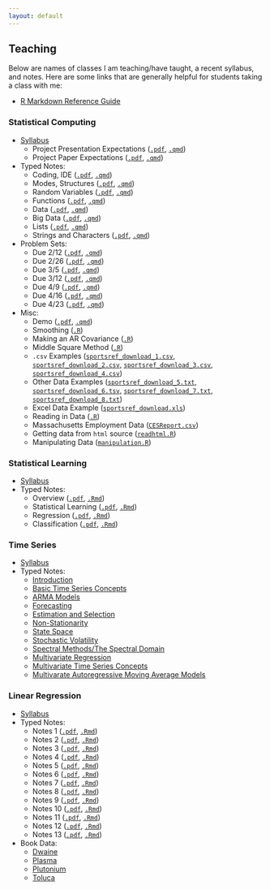 ```yaml
---
layout: default
---
```


Teaching
-------

Below are names of classes I am teaching/have taught, a recent syllabus, and notes. Here are some links that are generally helpful for students taking a class with me:

- [R Markdown Reference Guide](https://www.rstudio.com/wp-content/uploads/2015/03/rmarkdown-reference.pdf)

### Statistical Computing

- [Syllabus](https://maryclare.github.io/content/courses/statisticalcomputing/syllabus/syllabus_535_spring2025.pdf)
  * Project Presentation Expectations ([`.pdf`](https://maryclare.github.io/content/courses/statisticalcomputing/project/presentation.pdf), [`.qmd`](https://maryclare.github.io/content/courses/statisticalcomputing/project/presentation.qmd))
  * Project Paper Expectations ([`.pdf`](https://maryclare.github.io/content/courses/statisticalcomputing/project/paper.pdf), [`.qmd`](https://maryclare.github.io/content/courses/statisticalcomputing/project/paper.qmd))
- Typed Notes:
  * Coding, IDE ([`.pdf`](https://maryclare.github.io/content/courses/statisticalcomputing/lectures/codingide.pdf), [`.qmd`](https://maryclare.github.io/content/courses/statisticalcomputing/lectures/codingide.qmd))
  * Modes, Structures ([`.pdf`](https://maryclare.github.io/content/courses/statisticalcomputing/lectures/modesstructures.pdf), [`.qmd`](https://maryclare.github.io/content/courses/statisticalcomputing/lectures/modesstructures.qmd))
  * Random Variables ([`.pdf`](https://maryclare.github.io/content/courses/statisticalcomputing/lectures/randomvariables.pdf), [`.qmd`](https://maryclare.github.io/content/courses/statisticalcomputing/lectures/randomvariables.qmd))
  * Functions ([`.pdf`](https://maryclare.github.io/content/courses/statisticalcomputing/lectures/functions.pdf), [`.qmd`](https://maryclare.github.io/content/courses/statisticalcomputing/lectures/functions.qmd))
  * Data ([`.pdf`](https://maryclare.github.io/content/courses/statisticalcomputing/lectures/data.pdf), [`.qmd`](https://maryclare.github.io/content/courses/statisticalcomputing/lectures/data.qmd))
  * Big Data ([`.pdf`](https://maryclare.github.io/content/courses/statisticalcomputing/lectures/bigdata.pdf), [`.qmd`](https://maryclare.github.io/content/courses/statisticalcomputing/lectures/bigdata.qmd))
  * Lists ([`.pdf`](https://maryclare.github.io/content/courses/statisticalcomputing/lectures/lists.pdf), [`.qmd`](https://maryclare.github.io/content/courses/statisticalcomputing/lectures/lists.qmd))
  * Strings and Characters ([`.pdf`](https://maryclare.github.io/content/courses/statisticalcomputing/lectures/stringscharacters.pdf), [`.qmd`](https://maryclare.github.io/content/courses/statisticalcomputing/lectures/stringscharacters.qmd))
- Problem Sets:
  * Due 2/12 ([`.pdf`](https://maryclare.github.io/content/courses/statisticalcomputing/problemsets/ps1.pdf), [`.qmd`](https://maryclare.github.io/content/courses/statisticalcomputing/problemsets/ps1.qmd))
  * Due 2/26 ([`.pdf`](https://maryclare.github.io/content/courses/statisticalcomputing/problemsets/ps2.pdf), [`.qmd`](https://maryclare.github.io/content/courses/statisticalcomputing/problemsets/ps2.qmd))
  * Due 3/5 ([`.pdf`](https://maryclare.github.io/content/courses/statisticalcomputing/problemsets/ps3.pdf), [`.qmd`](https://maryclare.github.io/content/courses/statisticalcomputing/problemsets/ps3.qmd))
  * Due 3/12 ([`.pdf`](https://maryclare.github.io/content/courses/statisticalcomputing/problemsets/ps4.pdf), [`.qmd`](https://maryclare.github.io/content/courses/statisticalcomputing/problemsets/ps4.qmd))
  * Due 4/9 ([`.pdf`](https://maryclare.github.io/content/courses/statisticalcomputing/problemsets/ps5.pdf), [`.qmd`](https://maryclare.github.io/content/courses/statisticalcomputing/problemsets/ps5.qmd))
  * Due 4/16 ([`.pdf`](https://maryclare.github.io/content/courses/statisticalcomputing/problemsets/ps6.pdf), [`.qmd`](https://maryclare.github.io/content/courses/statisticalcomputing/problemsets/ps6.qmd))
  * Due 4/23 ([`.pdf`](https://maryclare.github.io/content/courses/statisticalcomputing/problemsets/ps7.pdf), [`.qmd`](https://maryclare.github.io/content/courses/statisticalcomputing/problemsets/ps7.qmd))
- Misc:
  * Demo ([`.pdf`](https://maryclare.github.io/content/courses/statisticalcomputing/misc/demo.pdf), [`.qmd`](https://maryclare.github.io/content/courses/statisticalcomputing/misc/demo.qmd))
  * Smoothing ([`.R`](https://maryclare.github.io/content/courses/statisticalcomputing/misc/smoothing.R))
  * Making an AR Covariance ([`.R`](https://maryclare.github.io/content/courses/statisticalcomputing/misc/arcovariance.R))
  * Middle Square Method ([`.R`](https://maryclare.github.io/content/courses/statisticalcomputing/misc/middlesquare.R))
  * `.csv` Examples ([`sportsref_download_1.csv`](https://maryclare.github.io/content/courses/statisticalcomputing/misc/sportsref_download_1.csv), [`sportsref_download_2.csv`](https://maryclare.github.io/content/courses/statisticalcomputing/misc/sportsref_download_2.csv), [`sportsref_download_3.csv`](https://maryclare.github.io/content/courses/statisticalcomputing/misc/sportsref_download_3.csv), [`sportsref_download_4.csv`](https://maryclare.github.io/content/courses/statisticalcomputing/misc/sportsref_download_4.csv))
  * Other Data Examples ([`sportsref_download_5.txt`](https://maryclare.github.io/content/courses/statisticalcomputing/misc/sportsref_download_5.txt), [`sportsref_download_6.tsv`](https://maryclare.github.io/content/courses/statisticalcomputing/misc/sportsref_download_6.tsv), [`sportsref_download_7.txt`](https://maryclare.github.io/content/courses/statisticalcomputing/misc/sportsref_download_7.txt), [`sportsref_download_8.txt`](https://maryclare.github.io/content/courses/statisticalcomputing/misc/sportsref_download_8.txt))
  * Excel Data Example ([`sportsref_download.xls`](https://maryclare.github.io/content/courses/statisticalcomputing/misc/sportsref_download.xls))
  * Reading in Data ([`.R`](https://maryclare.github.io/content/courses/statisticalcomputing/misc/reading_data.R))
  * Massachusetts Employment Data ([`CESReport.csv`](https://maryclare.github.io/content/courses/statisticalcomputing/misc/CESReport.csv))
  * Getting data from `html` source ([`readhtml.R`](https://maryclare.github.io/content/courses/statisticalcomputing/misc/readhtml.R))
  * Manipulating Data ([`manipulation.R`](https://maryclare.github.io/content/courses/statisticalcomputing/misc/manipulation.R))
  
### Statistical Learning

- [Syllabus](https://maryclare.github.io/content/courses/statisticallearning/syllabus/syllabus_statlearn_fall2024.pdf)
- Typed Notes:
  * Overview ([`.pdf`](https://maryclare.github.io/content/courses/statisticallearning/notes/1overview.pdf), [`.Rmd`](https://maryclare.github.io/content/courses/statisticallearning/notes/1overview.Rmd))
  * Statistical Learning ([`.pdf`](https://maryclare.github.io/content/courses/statisticallearning/notes/2statisticallearning.pdf), [`.Rmd`](https://maryclare.github.io/content/courses/statisticallearning/notes/2statisticallearning.Rmd))
  * Regression ([`.pdf`](https://maryclare.github.io/content/courses/statisticallearning/notes/3linearregression.pdf), [`.Rmd`](https://maryclare.github.io/content/courses/statisticallearning/notes/3linearregression.Rmd))
  * Classification ([`.pdf`](https://maryclare.github.io/content/courses/statisticallearning/notes/4classification.pdf), [`.Rmd`](https://maryclare.github.io/content/courses/statisticallearning/notes/4classification.Rmd))

### Time Series

- [Syllabus](https://maryclare.github.io/content/courses/timeseries/syllabus/syllabus_697_spring2022.pdf)
- Typed Notes:
  * [Introduction](https://maryclare.github.io/content/courses/timeseries/notes/1introduction.pdf)
  * [Basic Time Series Concepts](https://maryclare.github.io/content/courses/timeseries/notes/2concepts.pdf)
  * [ARMA Models](https://maryclare.github.io/content/courses/timeseries/notes/3arma.pdf)
  * [Forecasting](https://maryclare.github.io/content/courses/timeseries/notes/4forecasting.pdf)
  * [Estimation and Selection](https://maryclare.github.io/content/courses/timeseries/notes/5estimationselection.pdf)
  * [Non-Stationarity](https://maryclare.github.io/content/courses/timeseries/notes/6nonstationarity.pdf)
  * [State Space](https://maryclare.github.io/content/courses/timeseries/notes/7statespace.pdf)
  * [Stochastic Volatility](https://maryclare.github.io/content/courses/timeseries/notes/8stochasticvolatility.pdf)
  * [Spectral Methods/The Spectral Domain](https://maryclare.github.io/content/courses/timeseries/notes/9spectral.pdf)
  * [Multivariate Regression](https://maryclare.github.io/content/courses/timeseries/notes/10multivariate.pdf)
  * [Multivariate Time Series Concepts](https://maryclare.github.io/content/courses/timeseries/notes/11multivariatetimeseries.pdf)
  * [Multivarate Autoregressive Moving Average Models](https://maryclare.github.io/content/courses/statisticallearning/notes/12varma.pdf)

### Linear Regression

- [Syllabus](https://maryclare.github.io/content/courses/linearregression/syllabus/syllabus_525_spring2023.pdf)
- Typed Notes:
  * Notes 1 ([`.pdf`](https://maryclare.github.io/content/courses/linearregression/notes/notes1.pdf), [`.Rmd`](https://maryclare.github.io/content/courses/linearregression/notes/notes1.Rmd))
  * Notes 2 ([`.pdf`](https://maryclare.github.io/content/courses/linearregression/notes/notes2.pdf), [`.Rmd`](https://maryclare.github.io/content/courses/linearregression/notes/notes2.Rmd))
  * Notes 3 ([`.pdf`](https://maryclare.github.io/content/courses/linearregression/notes/notes3.pdf), [`.Rmd`](https://maryclare.github.io/content/courses/linearregression/notes/notes3.Rmd))
  * Notes 4 ([`.pdf`](https://maryclare.github.io/content/courses/linearregression/notes/notes4.pdf), [`.Rmd`](https://maryclare.github.io/content/courses/linearregression/notes/notes4.Rmd))
  * Notes 5 ([`.pdf`](https://maryclare.github.io/content/courses/linearregression/notes/notes5.pdf), [`.Rmd`](https://maryclare.github.io/content/courses/linearregression/notes/notes5.Rmd))
  * Notes 6 ([`.pdf`](https://maryclare.github.io/content/courses/linearregression/notes/notes6.pdf), [`.Rmd`](https://maryclare.github.io/content/courses/linearregression/notes/notes6.Rmd))
  * Notes 7 ([`.pdf`](https://maryclare.github.io/content/courses/linearregression/notes/notes7.pdf), [`.Rmd`](https://maryclare.github.io/content/courses/linearregression/notes/notes7.Rmd))
  * Notes 8 ([`.pdf`](https://maryclare.github.io/content/courses/linearregression/notes/notes8.pdf), [`.Rmd`](https://maryclare.github.io/content/courses/linearregression/notes/notes8.Rmd))
  * Notes 9 ([`.pdf`](https://maryclare.github.io/content/courses/linearregression/notes/notes9.pdf), [`.Rmd`](https://maryclare.github.io/content/courses/linearregression/notes/notes9.Rmd))
  * Notes 10 ([`.pdf`](https://maryclare.github.io/content/courses/linearregression/notes/notes10.pdf), [`.Rmd`](https://maryclare.github.io/content/courses/linearregression/notes/notes10.Rmd))
  * Notes 11 ([`.pdf`](https://maryclare.github.io/content/courses/linearregression/notes/notes11.pdf), [`.Rmd`](https://maryclare.github.io/content/courses/linearregression/notes/notes11.Rmd))
  * Notes 12 ([`.pdf`](https://maryclare.github.io/content/courses/linearregression/notes/notes12.pdf), [`.Rmd`](https://maryclare.github.io/content/courses/linearregression/notes/notes12.Rmd))
  * Notes 13 ([`.pdf`](https://maryclare.github.io/content/courses/linearregression/notes/notes13.pdf), [`.Rmd`](https://maryclare.github.io/content/courses/linearregression/notes/notes13.Rmd))
- Book Data:
  * [Dwaine](https://maryclare.github.io/content/courses/linearregression/data/dwaine.RData)
  * [Plasma](https://maryclare.github.io/content/courses/linearregression/data/plasma.RData)
  * [Plutonium](https://maryclare.github.io/content/courses/linearregression/data/plutonium.RData)
  * [Toluca](https://maryclare.github.io/content/courses/linearregression/data/toluca.RData)


